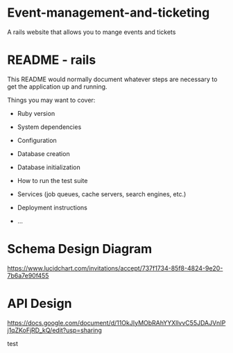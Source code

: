 # Event-management-and-ticketing
A rails website that allows you to mange events and tickets


# README - rails

This README would normally document whatever steps are necessary to get the
application up and running.

Things you may want to cover:

* Ruby version

* System dependencies

* Configuration

* Database creation

* Database initialization

* How to run the test suite

* Services (job queues, cache servers, search engines, etc.)

* Deployment instructions

* ...


# Schema Design Diagram  
https://www.lucidchart.com/invitations/accept/737f1734-85f8-4824-9e20-7b6a7e90f455

# API Design
https://docs.google.com/document/d/11OkJIyMObRAhYYXllvvC55JDAJVnIPj1qZKoFjRD_kQ/edit?usp=sharing

test